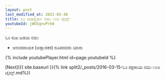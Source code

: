```yaml
---
layout: post
last_modified_at: 2021-03-30
title: ಓಂ ಮಹದ್ಧರ್ಯೆ ನಮಃ ೧೦೮ ಟೈಮ್ಸ್
youtubeId: jWUSqnvPrk0
---
```

 
 
 ಓಂ ಸುಖ ಜಡಯ ನಮಃ  
 
 -  ಆನಂದದಾಯಕ (ಆಹ್ಲಾದಕರ) ರೂಪದವರು ಯಾರು 
 
  
 
  
 
 
 
 
 
 


{% include youtubePlayer.html id=page.youtubeId %}
 
[Next]({{ site.baseurl }}{% link  split2/_posts/2016-03-15-ಓಂ ರಕ್ಷಣಾಯ ನಮಃ ೧೦೮ ಟೈಮ್ಸ್.md%})
 
